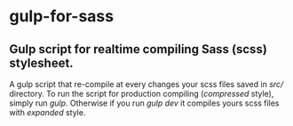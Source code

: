 # gulp-for-sass
## Gulp script for realtime compiling Sass (scss) stylesheet.
A gulp script that re-compile at every changes your scss files saved in *src/* directory.
To run the script for production compiling (*compressed* style), simply run *gulp*. Otherwise if you run *gulp dev* it compiles yours scss files with *expanded* style.
